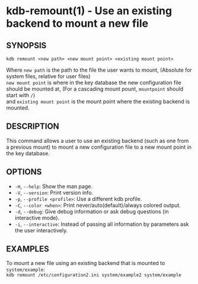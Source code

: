 kdb-remount(1) - Use an existing backend to mount a new file
============================================================

## SYNOPSIS

`kdb remount <new path> <new mount point> <existing mount point>`

Where `new path` is the path to the file the user wants to mount, (Absolute for system files, relative for user files)<br>
`new mount point` is where in the key database the new configuration file should be mounted at, (For a cascading mount pount, `mountpoint` should start with `/`)<br>
and `existing mount point` is the mount point where the existing backend is mounted.<br>

## DESCRIPTION

This command allows a user to use an existing backend (such as one from a previous mount) to mount a new configuration file to a new mount point in the key database.<br>

## OPTIONS

- `-H`, `--help`:
  Show the man page.
- `-V`, `--version`:
  Print version info.
- `-p`, `--profile <profile>`:
  Use a different kdb profile.
- `-C`, `--color <when>`:
  Print never/auto(default)/always colored output.
- `-d`, `--debug`:
  Give debug information or ask debug questions (in interactive mode).
- `-i`, `--interactive`:
  Instead of passing all information by parameters
  ask the user interactively.

## EXAMPLES

To mount a new file using an existing backend that is mounted to `system/example`:<br>
`kdb remount /etc/configuration2.ini system/example2 system/example`<br>

